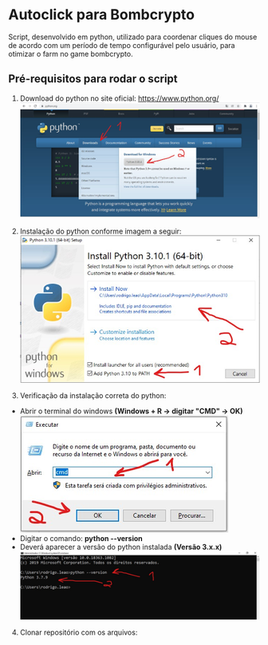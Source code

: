# Autoclick para Bombcrypto


Script, desenvolvido em python, utilizado para coordenar cliques do mouse de acordo com um período de tempo configurável pelo usuário, para otimizar o farm no game bombcrypto.


## Pré-requisitos para rodar o script

1) Download do python no site oficial: https://www.python.org/
![](/imgs/pre-requisitos-1.jpg)

2) Instalação do python conforme imagem a seguir:
![](/imgs/pre-requisitos-2.jpg)

3) Verificação da instalação correta do python:
  - Abrir o terminal do windows **(Windows + R -> digitar "CMD" -> OK)**
  ![](/imgs/pre-requisitos-3.jpg)
  - Digitar o comando: **python --version** 
  - Deverá aparecer a versão do python instalada **(Versão 3.x.x)**
  ![](/imgs/pre-requisitos-4.jpg)

4) Clonar repositório com os arquivos:
